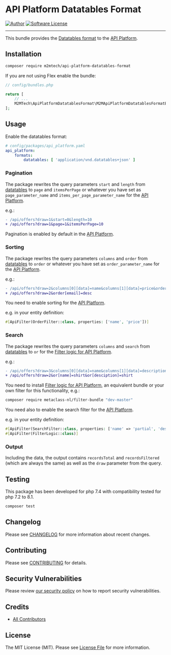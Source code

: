 # API Platform Datatables Format

[![Author](https://img.shields.io/badge/author-@m2mtech-blue.svg?style=flat-square)](http://www.m2m.at)
[![Software License](https://img.shields.io/badge/license-MIT-brightgreen.svg?style=flat-square)](LICENSE.md)

---

This bundle provides the [Datatables format](https://datatables.net) to the [API Platform](https://api-platform.com).

## Installation

```bash
composer require m2mtech/api-platform-datatables-format
```

If you are not using Flex enable the bundle:

```php
// config/bundles.php

return [
    // ...
    M2MTech\ApiPlatformDatatablesFormat\M2MApiPlatformDatatablesFormatBundle::class => ['all' => true],
];
```

## Usage

Enable the datatables format:

```yaml
# config/packages/api_platform.yaml
api_platform:
    formats:
        datatables: [ 'application/vnd.datatables+json' ]
```

### Pagination

The package rewrites the query parameters `start` and `length` from [datatables](https://datatables.net/manual/server-side) to `page` and `itemsPerPage` or whatever you have set as `page_parameter_name` and `items_per_page_parameter_name` for the [API Platform](https://api-platform.com/docs/core/pagination). 

e.g.:
```diff
- /api/offers?draw=1&start=0&length=10
+ /api/offers?draw=1&page=1&itemsPerPage=10
```

Pagination is enabled by default in the [API Platform](https://api-platform.com/docs/core/pagination). 


### Sorting 

The package rewrites the query parameters `columns` and `order` from [datatables](https://datatables.net/manual/server-side) to `order` or whatever you have set as `order_parameter_name` for the [API Platform](https://api-platform.com/docs/core/pagination).

e.g.:
```diff
- /api/offers?draw=2&columns[0][data]=name&columns[1][data]=price&order[0][column]=1&order[0][dir]=desc
+ /api/offers?draw=2&order[email]=desc
```

You need to enable sorting for the [API Platform](https://api-platform.com/docs/core/pagination).

e.g. in your entity definition:
```php
#[ApiFilter(OrderFilter::class, properties: ['name', 'price'])]
```

### Search

The package rewrites the query parameters `columns` and `search` from [datatables](https://datatables.net/manual/server-side) to `or` for the [Filter logic for API Platform](https://github.com/metaclass-nl/filter-bundle).

e.g.:
````diff
- /api/offers?draw=3&columns[0][data]=name&columns[1][data]=description&search[value]=shirt 
+ /api/offers?draw=2&or[name]=shirt&or[desciption]=shirt
````

You need to install [Filter logic for API Platform](https://github.com/metaclass-nl/filter-bundle), an equivalent bundle or your own filter for this functionality, e.g.:

```bash
composer require metaclass-nl/filter-bundle "dev-master"
```

You need also to enable the search filter for the [API Platform](https://api-platform.com/docs/core/pagination).

e.g. in your entity definition:
```php
#[ApiFilter(SearchFilter::class, properties: ['name' => 'partial', 'description' => 'partial'])]
#[ApiFilter(FilterLogic::class)]
```


### Output

Including the data, the output contains `recordsTotal` and `recordsFiltered` (which are always the same) as well as the `draw` parameter from the query. 


### 

## Testing

This package has been developed for php 7.4 with compatibility tested for php 7.2 to 8.1.

```bash
composer test
```


## Changelog

Please see [CHANGELOG](CHANGELOG.md) for more information about recent changes.

## Contributing

Please see [CONTRIBUTING](.github/CONTRIBUTING.md) for details.

## Security Vulnerabilities

Please review [our security policy](../../security/policy) on how to report security vulnerabilities.

## Credits

- [All Contributors](../../contributors)

## License

The MIT License (MIT). Please see [License File](LICENSE.md) for more information.
